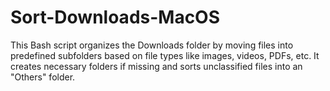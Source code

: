 # Sort-Downloads-MacOS
This Bash script organizes the Downloads folder by moving files into predefined subfolders based on file types like images, videos, PDFs, etc. It creates necessary folders if missing and sorts unclassified files into an "Others" folder.

